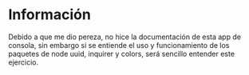 # Información

Debido a que me dio pereza, no hice la documentación de esta app de consola, sin embargo si se entiende el uso y funcionamiento de los paquetes de node uuid, inquirer y colors, será sencillo entender este ejercicio.